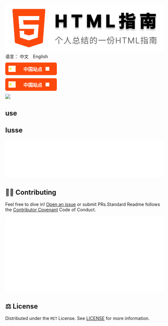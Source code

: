 

<div display='flex' align-items='center' flex-direction='row' flex-wrap='wrap' justify-content='space-between'>
	<img src="./resource/logo.svg">
	<div >
		<div>
			<span>语言：</span>
			<a>中文</a>
			<a style="margin-left: 10px;">English</a>
		</div>
		<div style="background: #fc490b; height: 40px; width: 164px; border-radius: 5px;display: flex;color: white;
		            align-items: center;font-size: 15px; font-weight: bold; margin-top: 10px;padding: 10px;box-sizing: border-box;
                    margin-bottom: 10px; cursor: pointer; flex-direction: row;flex-wrap: nowrap;">
			<img src="./resource/chinese.svg" style="height: 100%;">
			<span style="margin-left: 25px;margin-right: 10px;">中国站点 </span>
			<img src="./resource/jiantou.svg" style="height: 12px;">
		</div>
		<div style="background: #fc490b; height: 40px; width: 164px; border-radius: 5px;display: flex;color: white;
		            align-items: center;font-size: 15px; font-weight: bold; margin-top: 10px;padding: 10px;box-sizing: border-box;
                    margin-bottom: 10px; cursor: pointer; flex-direction: row;flex-wrap: nowrap;">
			<img src="./resource/chinese.svg" style="height: 100%;">
			<span style="margin-left: 25px;margin-right: 10px;">中国站点 </span>
			<img src="./resource/jiantou.svg" style="height: 12px;">
		</div>
	</div><link rel="stylesheet" type="text/css" href="style.css">
</div>



<img src='https://pagespeed-insights.herokuapp.com/?url=https://JunLiangWangX.github.io/HTML-Guide/'>





## use



## Iusse

<img src="./resource/reactions.svg" style="max-width: 100%;" width="800px">



## 🧑‍💻 Contributing

Feel free to dive in! [Open an issue](https://github.com/RichardLitt/standard-readme/issues/new) or submit PRs.Standard Readme follows the [Contributor Covenant](http://contributor-covenant.org/version/1/3/0/) Code of Conduct.

<img src="./resource/repository.svg">



## ⚖️ License

Distributed under the `MIT` License. See [LICENSE](./LICENSE) for more information.

